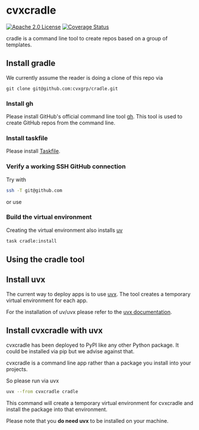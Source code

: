 # cvxcradle

[![Apache 2.0 License](https://img.shields.io/badge/License-APACHEv2-brightgreen.svg)](https://github.com/cvxgrp/cradle/blob/master/LICENSE)
[![Coverage Status](https://coveralls.io/repos/github/cvxgrp/cradle/badge.png?branch=main)](https://coveralls.io/github/cvxgrp/cradle?branch=main)

cradle is a command line tool to create repos based on a group of templates.

## Install gradle

We currently assume the reader is doing a clone of this repo via

```
git clone git@github.com:cvxgrp/cradle.git
```

### Install gh

Please install GitHub's official command line tool [gh](https://github.com/cli/cli). This tool is used to create GitHub repos from the command line.

### Install taskfile

Please install [Taskfile](https://taskfile.dev/installation/).

### Verify a working SSH GitHub connection

Try with

```bash
ssh -T git@github.com
```

or use

### Build the virtual environment

Creating the virtual environment also installs [uv](https://docs.astral.sh/uv/getting-started/installation/)

```bash
task cradle:install
```

## Using the cradle tool

## Install uvx

The current way to deploy apps is to use [uvx](https://docs.astral.sh/uv/guides/tools/).
The tool creates a temporary virtual environment for each app.

For the installation of uv/uvx please refer to the [uvx documentation](https://docs.astral.sh/uv/getting-started/installation/).

## Install cvxcradle with uvx

cvxcradle has been deployed to PyPI like any other Python package. It could be
installed via pip but we advise against that.

cvxcradle is a command line app rather than a package you install into your projects.

So please run via uvx

```bash
uvx --from cvxcradle cradle
```

This command will create a temporary virtual environment for cvxcradle
and install the package into that environment.

Please note that you **do need uvx** to be installed on your machine.
